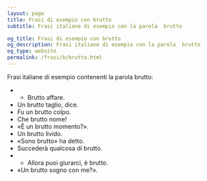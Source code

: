 ```yaml
---
layout: page
title: Frasi di esempio con brutto 
subtitle: Frasi italiane di esempio con la parola  brutto

og_title: Frasi di esempio con brutto 
og_description: Frasi italiane di esempio con la parola  brutto
og_type: website
permalink: /frasi/b/brutto.html
---
```


Frasi italiane di esempio contenenti la parola brutto:


- - Brutto affare.
- Un brutto taglio, dice.
- Fu un brutto colpo.
- Che brutto nome!
- «È un brutto momento?».
- Un brutto livido.
- «Sono brutto» ha detto.
- Succederà qualcosa di brutto.
- - Allora puoi giurarci, è brutto.
- «Un brutto sogno con me?».
